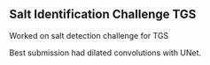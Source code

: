 ## Salt Identification Challenge TGS

Worked on salt detection challenge for TGS

Best submission had dilated convolutions with UNet. 